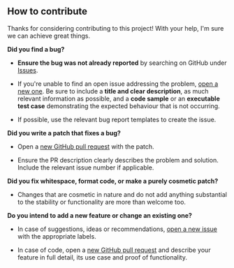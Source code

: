 ## How to contribute

Thanks for considering contributing to this project! With your help, I'm sure we can achieve great things.

**Did you find a bug?**

* **Ensure the bug was not already reported** by searching on GitHub under [Issues](https://github.com/maikdevries/Lunar/issues).

* If you're unable to find an open issue addressing the problem, [open a new one](https://github.com/maikdevries/Lunar/issues/new). Be sure to include a **title and clear description**, as much relevant information as possible, and a **code sample** or an **executable test case** demonstrating the expected behaviour that is not occurring.

* If possible, use the relevant bug report templates to create the issue.

**Did you write a patch that fixes a bug?**

* Open a [new GitHub pull request](https://github.com/maikdevries/Lunar/pull/new/main) with the patch.

* Ensure the PR description clearly describes the problem and solution. Include the relevant issue number if applicable.

**Did you fix whitespace, format code, or make a purely cosmetic patch?**

* Changes that are cosmetic in nature and do not add anything substantial to the stability or functionality are more than welcome too.

**Do you intend to add a new feature or change an existing one?**

* In case of suggestions, ideas or recommendations, [open a new issue](https://github.com/maikdevries/Lunar/issues/new) with the appropriate labels.

* In case of code, open a [new GitHub pull request](https://github.com/maikdevries/Lunar/pull/new/main) and describe your feature in full detail, its use case and proof of functionality.
